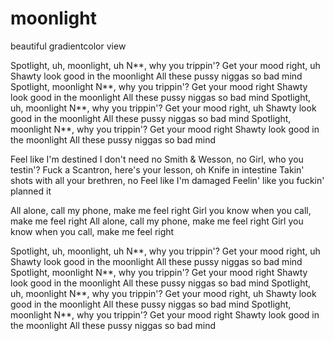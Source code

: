# moonlight
beautiful gradientcolor view

Spotlight, uh, moonlight, uh
N**, why you trippin'? Get your mood right, uh
Shawty look good in the moonlight
All these pussy niggas so bad mind
Spotlight, moonlight
N**, why you trippin'? Get your mood right
Shawty look good in the moonlight
All these pussy niggas so bad mind
Spotlight, uh, moonlight
N**, why you trippin'? Get your mood right, uh
Shawty look good in the moonlight
All these pussy niggas so bad mind
Spotlight, moonlight
N**, why you trippin'? Get your mood right
Shawty look good in the moonlight
All these pussy niggas so bad mind


Feel like I'm destined
I don't need no Smith & Wesson, no
Girl, who you testin'?
Fuck a Scantron, here's your lesson, oh
Knife in intestine
Takin' shots with all your brethren, no
Feel like I'm damaged
Feelin' like you fuckin' planned it


All alone, call my phone, make me feel right
Girl you know when you call, make me feel right
All alone, call my phone, make me feel right
Girl you know when you call, make me feel right


Spotlight, uh, moonlight, uh
N**, why you trippin'? Get your mood right, uh
Shawty look good in the moonlight
All these pussy niggas so bad mind
Spotlight, moonlight
N**, why you trippin'? Get your mood right
Shawty look good in the moonlight
All these pussy niggas so bad mind
Spotlight, uh, moonlight
N**, why you trippin'? Get your mood right, uh
Shawty look good in the moonlight
All these pussy niggas so bad mind
Spotlight, moonlight
N**, why you trippin'? Get your mood right
Shawty look good in the moonlight
All these pussy niggas so bad mind
